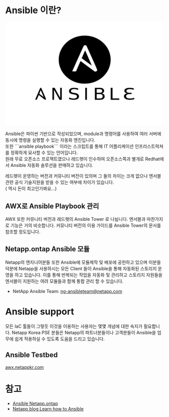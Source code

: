 # Ansible 이란?
<p align="center">
  <img src="./Images/ansble.png">
</p>
Ansible은 파이썬 기반으로 작성되었으며, module과 명령어를 사용하여 여러 서버에 동시에 명령을 실행할 수 있는 자동화 엔진입니다. </br>
또한 ```ansible playbook``` 이라는 스크립트를 통해 IT 어플리케이션 인프라스트럭쳐를 정확하게 묘사할 수 있는 언어입니다. </br>
원래 무료 오픈소스 프로젝트였으나 레드햇이 인수하여 오픈소스쪽과 별개로 Redhat에서 Ansible 자동화 솔루션을 판매하고 있습니다. </br>

레드헷이 운영하는 버전과 커뮤니티 버전이 있의며 그 둘의 차이는 크게 없으나 엔서블관련 공식 기술지원을 받을 수 있는 여부에 차이가 있습니다.</br>
( 역시 돈이 최고인가봐요...)

## AWX로 Ansible Playbook 관리
AWX 또한 커뮤니티 버전과 레드헷의 Ansible Tower 로 나뉩니다.
엔서블과 마찬가지로 기능은 거의 비슷합니다. 커뮤니티 버전의 이용 가이드를 Ansible Tower의 문서를 참조할 정도입니다.

## Netapp.ontap Ansible 모듈
Netapp의 엔지니어분들 또한 Ansible에 모듈제작 및 배포에 공헌하고 있으며 이분들 덕분에 Netapp을 사용하시는 모든 Client 들이 Ansible을 통해 자동화된 스토리지 운영을 하고 있습니다.
이를 통해 반복되는 작업을 자동화 및 관리하고 스토리지 자원들을 엔서블이 지원하는 여려 모듈들과 함께 통합 관리 할 수 있습니다.
- NetApp Ansible Team: ng-ansibleteam@netapp.com

# Ansible support
모든 IaC 툴들이 그렇듯 이것을 이용하는 사용자는 몇몇 개념에 대한 숙지가 필요합니다.
Netapp Korea PSE 분들은 Netapp의 파트너분들이나 고객분들이 Ansible을 업무에 쉽게 적용하실 수 있도록 도움을 드리고 있습니다.

## Ansible Testbed
[awx.netappkr.com](awx.netappkr.com)

# 참고
- [Ansible Netapp.ontap](https://docs.ansible.com/ansible/latest/collections/netapp/ontap/index.html)
- [Netapp blog Learn how to Ansible](https://www.netapp.com/ko/devops-solutions/ansible/)
